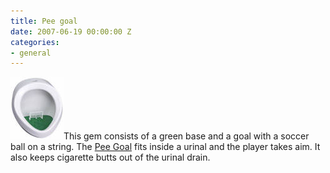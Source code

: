 ```yaml
---
title: Pee goal
date: 2007-06-19 00:00:00 Z
categories:
- general
---
```


![Pee goal](assets/images/peegoal.jpg)This gem consists of a green base and a goal with a soccer ball on a string. The [Pee Goal](http://www.lazyboneuk.com/store/peegoals.html) fits inside a urinal and the player takes aim. It also keeps cigarette butts out of the urinal drain.

